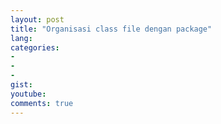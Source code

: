 ```yaml
---
layout: post
title: "Organisasi class file dengan package"
lang: 
categories:
- 
- 
- 
gist: 
youtube: 
comments: true
---
```


